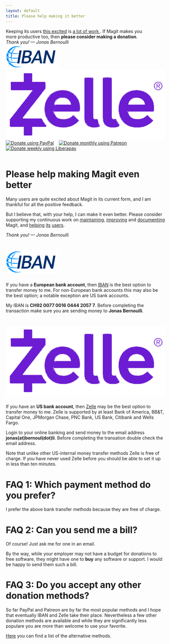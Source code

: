 ```yaml
---
layout: default
title: Please help making it better
---
```


<script type="text/javascript" src="/quotes/quotes.js"></script>
<script type="text/javascript">window.onload = function(){inject_quotes(); simpleCssSwitch();}</script>
<section>
  <div id="donate">
    <div>
      Keeping its users <a href= "/quotes">this excited</a> is
      <a href="https://magit.vc/stats/authors.html#cumulated_added_lines_of_code_per_author">
        a lot of work
      </a>.
      If Magit makes you <br> more productive too,
      then <b>please consider making a donation</b>.
    </div>
    <div>
      <em>Thank you! — Jonas Bernoulli</em>
    </div>
    <div>
      <a href="#iban">
        <img title="Donate using IBAN"
             alt="Donate using IBAN"
             src="/assets/iban.png"></a>
      &nbsp;&nbsp;
      <a href="#zelle">
        <img title="Donate using Zelle"
             alt="Donate using Zelle"
             src="/assets/zelle.png"></a>
      <br>
      <a href="https://www.paypal.me/JonasBernoulli/20">
        <img title="Donate using PayPal"
             alt="Donate using PayPal"
             src="/assets/paypal.png"></a>
      &nbsp;&nbsp;
      <a href="https://www.patreon.com/tarsius">
        <img title="Donate monthly using Patreon"
             alt="Donate monthly using Patreon"
             src="/assets/patreon.png"></a>
      &nbsp;&nbsp;
      <a href="https://liberapay.com/magit">
        <img title="Donate weekly using Liberapay"
             alt="Donate weekly using Liberapay"
             src="/assets/liberapay.png"></a>
    </div>
  </div>
  <br>
</section>

# Please help making Magit even better

Many users are quite excited about Magit in its current
form, and I am thankful for all the positive feedback.

But I believe that, with your help, I can make it even
better.  Please consider supporting my continuous work on
<a class="dotted" href="https://github.com/magit/magit/issues">maintaining</a>,
<a class="dotted" href="https://github.com/magit/magit/tree/master/Documentation/RelNotes">improving</a> and
<a class="dotted" href="/manual/magit.html#Top">documenting</a> Magit, and
<a class="dotted" href="http://emacs.stackexchange.com/tags/magit/topusers">helping</a>
<a class="dotted" href="https://github.com/magit/magit/issues?q=is%3Aissue+is%3Aclosed+label%3Asupport">its</a>
<a class="dotted" href="https://gitter.im/magit/magit">users</a>.

<em>Thank you! — Jonas Bernoulli</em>

<a name="iban">
<h1>
  <img class="donate"
       title="Donate using IBAN"
       alt="Donate using IBAN"
       src="/assets/iban.png"></h1>

If you have a **European bank account**, then
[IBAN](https://en.wikipedia.org/wiki/International_Bank_Account_Number)
is the best option to transfer money to me.  For non-European bank
accounts this may also be the best option; a notable exception are US
bank accounts.

My IBAN is **CH92 0077 0016 0444 2057 7**.  Before completing the
transaction make sure you are sending money to **Jonas Bernoulli**.

<a name="zelle">
<h1>
  <img class="donate"
       title="Donate using Zelle"
       alt="Donate using Zelle"
       src="/assets/zelle.png"></h1>

If you have an **US bank account**, then
[Zelle](https://en.wikipedia.org/wiki/Zelle_(payment_service)) may be
the best option to transfer money to me.  Zelle is supported by at
least Bank of America, BB&T, Capital One, JPMorgan Chase, PNC Bank, US
Bank, Citibank and Wells Fargo.

Login to your online banking and send money to the email address
**jonas(at)bernoul(dot)li**.  Before completing the transation double
check the email address.

Note that unlike other US-internal money transfer methods Zelle is
free of charge.  If you have never used Zelle before you should be
able to set it up in less than ten minutes.

# FAQ 1: Which payment method do you prefer?

I prefer the above bank transfer methods because they are free of
charge.

# FAQ 2: Can you send me a bill?

Of course! Just ask me for one in an email.

By the way, while your employer may not have a budget for donations to
free software, they might have one to **buy** any software or support.
I would be happy to send them such a bill.

# FAQ 3: Do you accept any other donation methods?

So far PayPal and Patreon are by far the most popular methods and I
hope that eventually IBAN and Zelle take their place.  Nevertheless
a few other donation methods are available and while they are
significantly less populare you are more than welcome to use your
favorite.

[Here](/donate/alternative.html) you can find a list of the
alternative methods.
